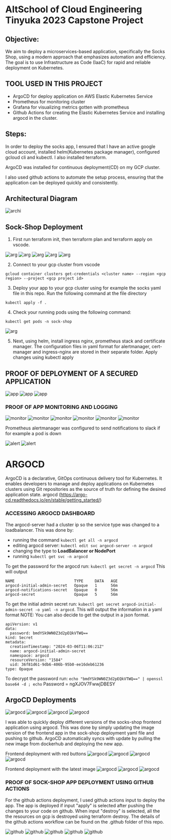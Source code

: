 # AltSchool of Cloud Engineering Tinyuka 2023 Capstone Project 

## Objective:

We aim to deploy a microservices-based application, specifically the Socks Shop, using a modern approach that emphasizes automation and efficiency. The goal is to use Infrastructure as Code (IaaC) for rapid and reliable deployment on Kubernetes.

## TOOL USED IN THIS PROJECT
- ArgoCD for deploy application on AWS Elastic Kubernetes Service
- Prometheus for monitoring cluster
- Grafana for visualizing metrics gotten with prometheus
- Github Actions for creating the Elastic Kubernetes Service and installing argocd in the cluster.

## Steps:
In order to deploy the socks app, I ensured that I have an active google cloud account, installed helm(Kubernetes package manager), configured gcloud cli and kubectl. I also installed terraform.

ArgoCD was installed for continuous deployment(CD) on my GCP cluster. 

I also used github actions to automate the setup process, ensuring that the application can be deployed quickly and consistently.

## Architectural Diagram
![archi](./Images/diagram.jpeg)

## Sock-Shop Deployment
1. First run terraform init, then terraform plan and terraform apply on vscode.

![arg](./Images/gcp5.jpg)
![arg](./Images/gcp2.jpg)
![arg](./Images/gcp3.jpg)
![arg](./Images/gcp4.jpg)
![arg](./Images/gcp1.jpg)


2. Connect to your gcp cluster from vscode
````
gcloud container clusters get-credentials <cluster name> --region <gcp region> --project <gcp project id>
````
3. Deploy your app to your gcp cluster using for example the socks yaml file in this repo. Run the following command at the file directory

````
kubectl apply -f .
````

4. Check your running pods using the following command:
````
kubectl get pods -n sock-shop
````

![arg](./Images/p1.jpg)

5. Next, using helm, install ingress nginx, prometheus stack and certificate manager. The configuration files in yaml format for alertmanager, cert-manager and ingress-nginx are stored in their separate folder. Apply changes using kubectl apply 

## PROOF OF DEPLOYMENT OF A SECURED APPLICATION
![app](./Images/sock2.jpg)
![app](./Images/sock1.jpg)
![app](./Images/sock3.jpg)

### PROOF OF APP MONITORING AND LOGGING
![monitor](./Images/prometheus4.jpg)
![monitor](./Images/prometheus2.jpg)
![monitor](./Images/prometheus.jpg)
![monitor](./Images/grafana5.jpg)
![monitor](./Images/grafana.jpg)
![monitor](./Images/grafana2.jpg)

Prometheus alertmanager was configured to send notifications to slack if for example a pod is down


![alert](./Images/prometheus3.jpg)
![alert](./Images/slack1.jpg)


# ARGOCD 
ArgoCD is a declarative, GitOps continuous delivery tool for Kubernetes. It enables developers to manage and deploy applications on Kubernetes clusters using Git repositories as the source of truth for defining the desired application state. argocd (https://argo-cd.readthedocs.io/en/stable/getting_started/)


### ACCESSING ARGOCD DASHBOARD
The argocd-server had a cluster ip so the service type was changed to a loadbalancer. This was done by:
- running the command `kubectl get all -n argocd`
- editing argocd server: `kubectl edit svc argocd-server -n argocd`
- changing the type to **LoadBalancer or NodePort**
- running `kubectl get svc -n argocd`

To get the password for the argocd run:
`kubectl get secret -n argocd`
This will output
```
NAME                          TYPE     DATA   AGE
argocd-initial-admin-secret   Opaque   1      56m
argocd-notifications-secret   Opaque   0      56m
argocd-secret                 Opaque   5      56m

```
To get the initial admin secret run:
`kubectl get secret argocd-initial-admin-secret -o yaml -n argocd`. This will output the information in a yaml format
NOTE: You can also decide to get the output in a json format.

```
apiVersion: v1
data:
  password: bmdYSk9WN0Z3d2pEQkVTWQ==
kind: Secret
metadata:
  creationTimestamp: "2024-03-06T11:06:21Z"
  name: argocd-initial-admin-secret
  namespace: argocd
  resourceVersion: "1584"
  uid: 36f81d61-9db6-406b-95b0-ee16deb61236
type: Opaque

```
To decrypt the password run:
`echo "bmdYSk9WN0Z3d2pEQkVTWQ==" | openssl base64 -d ; echo`
Password = ngXJOV7FwwjDBESY


## ArgoCD Deployments

![argocd](./Images/argocd1.jpg)
![argocd](./Images/argocd2.jpg)
![argocd](./Images/argocd3.jpg)
![argocd](./Images/argocd4.jpg)

I was able to quickly deploy different versions of the socks-shop frontend application using argocd. This was done by simply updating the image version of the frontend app in the sock-shop deployment yaml file and pushing to github. ArgoCD automatically syncs with update by pulling the new image from dockerhub and deploying the new app.

Frontend deployment with red buttons
![argocd](./Images/argocd5.jpg)
![argocd](./Images/argocd6.jpg)
![argocd](./Images/argocd11.jpg)
![argocd](./Images/argocd12.jpg)

Frontend deployment with the latest image
![argocd](./Images/argocd8.jpg)
![argocd](./Images/argocd9.jpg)
![argocd](./Images/argocd10.jpg)


### PROOF OF SOCK-SHOP APP DEPLOYMENT USING GITHUB ACTIONS

For the github actions deployment, I used github actions input to deploy the app. The app is deployed if input "apply" is selected after pushing the changes to your code on github. When input "destroy" is selected, all the the resources on gcp is destroyed using terraform destroy. The details of the github actions workflow can be found on the .github folder of this repo.

![github](./Images/git2.jpg)
![github](./Images/git3.jpg)
![github](./Images/git4.jpg)
![github](./Images/git5.jpg)
![github](./Images/git6.jpg)
